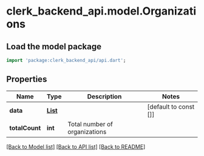 # clerk_backend_api.model.Organizations

## Load the model package
```dart
import 'package:clerk_backend_api/api.dart';
```

## Properties
Name | Type | Description | Notes
------------ | ------------- | ------------- | -------------
**data** | [**List<Organization>**](Organization.md) |  | [default to const []]
**totalCount** | **int** | Total number of organizations  | 

[[Back to Model list]](../README.md#documentation-for-models) [[Back to API list]](../README.md#documentation-for-api-endpoints) [[Back to README]](../README.md)


